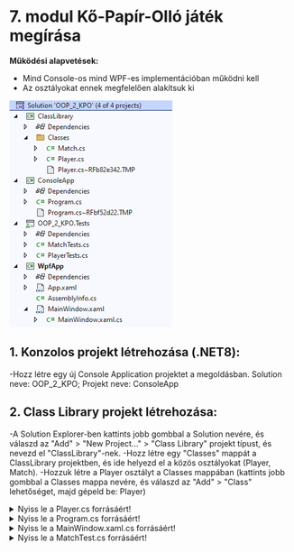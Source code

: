 # 7. modul Kő-Papír-Olló játék megírása

**Működési alapvetések:**
- Mind Console-os mind WPF-es implementációban működni kell
- Az osztályokat ennek megfelelően alakítsuk ki


![KPO feladat megoldása](PICTURES/OOP_2_KPO_Solution.PNG)

## 1. Konzolos projekt létrehozása (.NET8):
-Hozz létre egy új Console Application projektet a megoldásban. Solution neve: OOP_2_KPO; Projekt neve: ConsoleApp
## 2. Class Library projekt létrehozása:
-A Solution Explorer-ben kattints jobb gombbal a Solution nevére, és válaszd az "Add" > "New Project..." > "Class Library" projekt típust, és nevezd el "ClassLibrary"-nek.
-Hozz létre egy "Classes" mappát a ClassLibrary projektben, és ide helyezd el a közös osztályokat (Player, Match).
-Hozzuk létre a Player osztályt a Classes mappában (kattints jobb gombbal a Classes mappa nevére, és válaszd az "Add" > "Class" lehetőséget, majd gépeld be: Player)

<details>
<summary>Nyiss le a Player.cs forrásáért!</summary>
### `Player.cs` példa:
```c#
using System;
using System.Collections.Generic;
using System.Linq;
using System.Text;
using System.Threading.Tasks;
using System.Xml.Linq;

namespace ClassLibrary.Classes
{
    public class Player
    {
        private static string[] _hands = new string[] { "kő", "papír", "olló" };

        public Player(int lives=3, string name = "Anonymus")
        {
            Name = name;
            Lives = lives;
        }

        public string Name { get; set; }
        public int Lives { get; set; }
        public int Hand { get; set; } //1 = kő, 2 = papír, 3 = olló!

        /// <summary>
        /// A játékos választása szövegesen.
        /// </summary>
        /// <returns>kő | papír | olló</returns>
        public string GetHandAsString()
        {
            return _hands[Hand-1];
        }

        /// <summary>
        /// A játékos megadott neve stringként.
        /// </summary>
        /// <returns>Name</returns>
        public override string ToString()
        {
            return Name;
        }

        /// <summary>
        /// Csak konzolos alkalmazásoknál használható metódus a név beállításához.
        /// </summary>
        public void SetName()
        {
            Console.Write("Kérlek add meg a neved: ");
            Name = Console.ReadLine();
        }
        /// <summary>
        /// A játékos élete eggyel csökken.
        /// </summary>
        public void Fail()
        {
            Lives--;
        }

        
        /// <summary>
        /// A játékos életereje>0
        /// </summary>
        /// /// <returns>Lives>0</returns>
        public bool IsAlive { get => Lives > 0; }
    }
}

```
</details>

<details>
<summary>Nyiss le a Match.cs forrásáért!</summary>
### `Match.cs` példa:
```c#
using System;
using System.Collections.Generic;
using System.Linq;
using System.Text;
using System.Threading.Tasks;

namespace ClassLibrary.Classes
{
    public class Match
    {
        private Player p1, p2;
        private int winner;
        private int round;

        public Match(Player p1, Player p2)
        {
            this.p1 = p1;
            this.p2 = p2;
        }

        public void NextRound()
        {
            round++;
            
            winner = this.GetWinner(p1, p2);

            if (winner == -1)
            {
                p2.Fail();
            }
            else if (winner == 1)
            {
                p1.Fail();
            }
        }

        public bool IsFinished
        {
            get => !p1.IsAlive || !p2.IsAlive;
        }

        public string Info()
        {
            string result = "";
            result+=$"{round}. kör: \n";
            result += $"{p1}: {p1.GetHandAsString()} ({p1.Hand}) - ";
            result += $"{p2}: {p2.GetHandAsString()} ({p2.Hand})";
            string ny = "döntetlen";
            if (winner > 0)
            {
                ny = p2.Name;
            }
            else if (winner < 0)
            {
                ny = p1.Name;
            }
            result += $"\nKör nyertese: {ny}  ";
            result += $"\nPontszámok: {p1}: {p1.Lives} {p2}: {p2.Lives}\n";
            return result;
        }

        public int GetWinner(Player p1, Player p2)
        {
            int winner = 0; //-1: p1; 0: döntetlen; 1: p2 nyert 
            /*
             * 
                                         p2-p1
             akármi     ugyanaz          a-a =  0     döntetlen  
             1 (Kő)     2 (Papír)        2-1 =  1     p2 
             1 (Kő)     3 (Olló)         3-1 =  2     p1?     
             2 (Papír)  1 (Kő)           1-2 = -1     p1
             2 (Papír)  3 (Olló)         3-2 =  1     p2 
             3 (Olló)   1 (Kő)           1-3 = -2     p2? 
             3 (Olló)   2 (Papír)        2-3 = -1     p1
             */

            winner = p2.Hand - p1.Hand;
            if (Math.Abs(winner) == 2)
            {
                winner /= -2;
            }
            return winner;
        }

        public string GameWinner
        {
            get
            {
                if (IsFinished)
                {
                    if (p1.IsAlive)
                    {
                        return p1.Name;
                    }
                    if (p2.IsAlive)
                    {
                        return p2.Name;
                    }
                }
                return "";
            }
        }
    }
}

```
</details>

<details>
<summary>Nyiss le a Program.cs forrásáért!</summary>
### `Program.cs` példa:
```c#
using ClassLibrary.Classes;
using System.Reflection;
using System.Runtime.CompilerServices;
using System.Xml.Linq;
using System.Xml.Serialization;

class Program
{
    /// <summary>
    /// Csak konzolos alkalmazásoknál használható metódus a játéko választásának bekérésére.
    /// </summary>
    static void Choice(Player p1, Player p2)
    {
        Random _rnd = new Random();
        int choice = 0;
        do
        {
            Console.Write($"{p2.Name}, válassz: 1: kő, 2: papír, 3: olló [1|2|3]:  ");
        } while (int.TryParse(Console.ReadLine(), out choice) && !(choice >= 1 && choice <= 3));
        p2.Hand = choice;

        p1.Hand = _rnd.Next(3) + 1;

    }
    static void Main(string[] args)
    {
        Player _player1 = new Player();
        Player _player2 = new Player(3);
        _player2.SetName();
        
        Match match = new Match(_player1, _player2);

        while (true)
        {
            if (match.IsFinished)
            {
                break;
            }
            Choice(_player1, _player2);
            match.NextRound();
            Console.WriteLine(match.Info());
        }
        Console.WriteLine($"{match.GameWinner} játékos nyert!");
    }
}

```
</details>

## 3. WPF projekt létrehozása:
-Hozz létre egy új WPF Application projektet a Solutionban (WpfApp).

<details>
<summary>Nyiss le a MainWindow.xaml forrásáért!</summary>
### `MainWindow.xaml` példa:
```c#
<Window x:Class="WpfApp.MainWindow"
        xmlns="http://schemas.microsoft.com/winfx/2006/xaml/presentation"
        xmlns:x="http://schemas.microsoft.com/winfx/2006/xaml"
        xmlns:d="http://schemas.microsoft.com/expression/blend/2008"
        xmlns:mc="http://schemas.openxmlformats.org/markup-compatibility/2006"
        xmlns:local="clr-namespace:WpfApp"
        mc:Ignorable="d"
        Title="MainWindow" Height="450" Width="800">
    <Grid>
        <Label Content="A Játék állása:" HorizontalAlignment="Left" Margin="367,4,0,0" VerticalAlignment="Top"/>
        <TextBox x:Name="tb_player1Name" HorizontalAlignment="Left" Height="21" Margin="114,35,0,0" TextWrapping="Wrap" Text="pl1 name" VerticalAlignment="Top" Width="264" IsEnabled="False" />
        <TextBox x:Name="tb_player1Lives" HorizontalAlignment="Left" Height="21" Margin="112,96,0,0" TextWrapping="Wrap" Text="pl1 lives" VerticalAlignment="Top" Width="264" IsEnabled="False"/>
        <TextBox x:Name="tb_player2Name" HorizontalAlignment="Left" Height="22" Margin="440,35,0,0" TextWrapping="Wrap" Text="pl2 name" VerticalAlignment="Top" Width="264" TextChanged="tb_player2Name_TextChanged"/>
        <TextBox x:Name="tb_player2Lives" HorizontalAlignment="Left" Height="21" Margin="440,96,0,0" TextWrapping="Wrap" Text="pl2 lives" VerticalAlignment="Top" Width="264" IsEnabled="False"/>

        <Button x:Name="btn_ko" Content="kő" HorizontalAlignment="Left" Height="31" Margin="194,167,0,0" VerticalAlignment="Top" Width="100" Click="btn_ko_Click"/>
        <Button x:Name="btn_papir" Content="papír" HorizontalAlignment="Center" Height="31" Margin="0,167,0,0" VerticalAlignment="Top" Width="100" Click="btn_papir_Click"/>
        <Button x:Name="btn_ollo" Content="olló" HorizontalAlignment="Left" Height="31" Margin="522,167,0,0" VerticalAlignment="Top" Width="100" Click="btn_ollo_Click"/>

        <TextBox x:Name="tb_player1Choice" HorizontalAlignment="Left" Height="21" Margin="112,240,0,0" TextWrapping="Wrap" Text="pl1 choice" VerticalAlignment="Top" Width="264" IsEnabled="False"/>
        <TextBox x:Name="tb_player2Choice" HorizontalAlignment="Left" Height="21" Margin="440,240,0,0" TextWrapping="Wrap" Text="pl2 choice" VerticalAlignment="Top" Width="264" IsEnabled="False"/>
        <TextBox x:Name="tb_info" HorizontalAlignment="Left" Height="86" Margin="114,302,0,0" TextWrapping="Wrap" Text="Info" VerticalAlignment="Top" Width="590" IsEnabled="False"/>

    </Grid>
</Window>

```
</details>

<details>
<summary>Nyiss le a MainWindow.xaml.cs forrásáért!</summary>
### `MainWindow.xaml.cs` példa:
```c#
using ClassLibrary.Classes;
using System.ComponentModel;
using System.Runtime.CompilerServices;
using System.Text;
using System.Windows;
using System.Windows.Controls;
using System.Windows.Data;
using System.Windows.Documents;
using System.Windows.Input;
using System.Windows.Media;
using System.Windows.Media.Imaging;
using System.Windows.Navigation;
using System.Windows.Shapes;

namespace WpfApp
{
    /// <summary>
    /// Interaction logic for MainWindow.xaml
    /// </summary>
    public partial class MainWindow : Window
    {
        private Player player1;
        private Player player2;
        private Match match;
        private static Random _rnd = new Random();

        public MainWindow()
        {
            InitializeComponent();
            player1 = new Player();
            tb_player1Name.Text = player1.Name;
            tb_player1Lives.Text=player1.Lives.ToString();
            player2 = new Player();
            tb_player2Name.Text = player2.Name;
            tb_player2Lives.Text=player2.Lives.ToString();   
            match = new Match(player1, player2);
        }


        private void PlayRound(int choice)
        {
            player1.Hand = _rnd.Next(3) + 1;
            tb_player1Choice.Text = player1.GetHandAsString();
            player2.Hand = choice;
            tb_player2Choice.Text = player2.GetHandAsString();
            match.NextRound();
            tb_player1Lives.Text = player1.Lives.ToString();
            tb_player2Lives.Text = player2.Lives.ToString();
            tb_info.Text = match.Info();
            if (match.IsFinished)
            {
                MessageBox.Show($"{match.GameWinner} játékos nyert!");
                this.Close();
            }
        }

        private void btn_ko_Click(object sender, RoutedEventArgs e)
        {
            PlayRound(1);
        }

        private void btn_papir_Click(object sender, RoutedEventArgs e)
        {
            PlayRound(2);
        }

        private void btn_ollo_Click(object sender, RoutedEventArgs e)
        {
            PlayRound(3);
        }

        private void tb_player2Name_TextChanged(object sender, TextChangedEventArgs e)
        {
            if (player2 != null)
            {
                player2.Name = (sender as TextBox).Text;
            }
        }
    }
}
```
</details>

## 4. Hivatkozások beállítása:
-A konzolos és a WPF projektben is hozzá kell adnod a hivatkozást a ClassLibrary projektre. Ehhez kattints jobb gombbal a konzolos vagy WPF projekt nevére a Solution Explorer-ben, válaszd az "Add" > "Project Reference..." lehetőséget, majd válaszd ki a ClassLibrary projektet.
-Ezután a konzolos és a WPF projektben is ki kell adni a `using ClassLibrary.Classes;` utasítást
## 5. OOP_2_KPO.Tests projekt létrehozása
-Solution Explorer/Solution 'OOP_2_KPO'/Add/New Project
-OOP_2_KPO.Tests Test xUnit `.Net 8`
-A Dependencies / Add project References-ben add hozzá a ClassLibrary-t
-Hozd létre a tesztelő osztályokat (PlayerTests.cs, MatchTest.cs), ehhez kattints jobb gombbal a OOP_2_KPO.Tests-re > "Add" > "Class" lehetőségre. (Az alapértelmezett osztályt is át tudod nevezni!)

<details>
<summary>Nyiss le a PlayerTests.cs forrásáért!</summary>
### `PlayerTests.cs` példa:
```c#
using ClassLibrary.Classes;

namespace OOP_2_KPO.Tests
{
    public class PlayerTests
    {
        [Fact]
        public void PlayerInitializationTest()
        {
            // Arrange
            var player = new Player(3, "TestPlayer");

            // Act & Assert
            Assert.Equal("TestPlayer", player.Name);
            Assert.Equal(3, player.Lives);
        }

        [Fact]
        public void PlayerHandTest()
        {
            // Arrange
            var player = new Player();
            player.Hand = 1;

            // Act
            var hand = player.GetHandAsString();

            // Assert
            Assert.Equal("kő", hand);
        }

        [Fact]
        public void PlayerFailTest()
        {
            // Arrange
            var player = new Player(3);

            // Act
            player.Fail();

            // Assert
            Assert.Equal(2, player.Lives);
        }

        [Fact]
        public void PlayerIsAliveTest()
        {
            // Arrange
            var player = new Player(1);

            // Act
            player.Fail();

            // Assert
            Assert.False(player.IsAlive);
        }
    }
}
```
</details>

<details>
<summary>Nyiss le a MatchTest.cs forrásáért!</summary>
### `MatchTest.cs` példa:
```c#
using ClassLibrary.Classes;

namespace OOP_2_KPO.Tests
{
    public class MatchTests
    {
        [Fact]
        public void MatchInitializationTest()
        {
            // Arrange
            var player1 = new Player();
            var player2 = new Player();
            var match = new Match(player1, player2);

            // Act & Assert
            Assert.NotNull(match);
        }

        [Fact]
        public void MatchNextRoundTest()
        {
            // Arrange
            var player1 = new Player();
            var player2 = new Player();
            var match = new Match(player1, player2);

            // Act
            player1.Hand = 1; // kő
            player2.Hand = 2; // papír
            match.NextRound();

            // Assert
            Assert.Equal(2, player1.Lives); // player1 veszít egy életet
            Assert.Equal(3, player2.Lives); // player2 nem veszít életet
        }

        [Fact]
        public void MatchIsFinishedTest()
        {
            // Arrange
            var player1 = new Player(1);
            var player2 = new Player();
            var match = new Match(player1, player2);

            // Act
            player1.Hand = 1; // kő
            player2.Hand = 2; // papír
            match.NextRound();

            // Assert
            Assert.True(match.IsFinished);
        }

        [Fact]
        public void MatchGameWinnerTest()
        {
            // Arrange
            var player1 = new Player(1, "Player1");
            var player2 = new Player(3, "Player2");
            var match = new Match(player1, player2);

            // Act
            player1.Hand = 1; // kő
            player2.Hand = 2; // papír
            match.NextRound();

            // Assert
            Assert.Equal("Player2", match.GameWinner);
        }
    }
}
```
</details>


